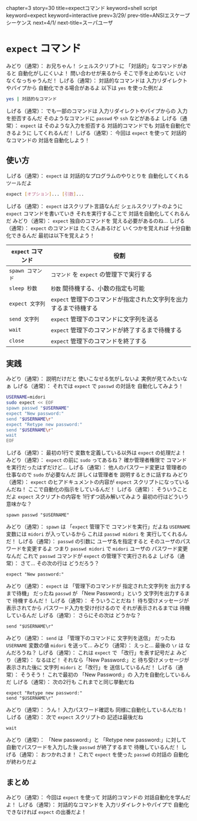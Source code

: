 chapter=3
story=30
title=expectコマンド
keyword=shell script
keyword=expect
keyword=interactive
prev=3/29/
prev-title=ANSIエスケープシーケンス
next=4/1/
next-title=スーパユーザ

# `expect` コマンド

みどり（通常）：
  お兄ちゃん！
  シェルスクリプトに
  「対話的」なコマンドがあると
  自動化がしにくいよ！
  問い合わせが来るから
  そこで手を止めないと
  いけなくなっちゃうんだ！
しげる（通常）：
  対話的なコマンドは
  入力リダイレクトやパイプから
  自動化できる場合があるよ
  以下は `yes` を使った例だよ

```bash
yes | 対話的なコマンド
```

しげる（通常）：
  でも一部のコマンドは
  入力リダイレクトやパイプからの
  入力を拒否するんだ
  そのようなコマンドに
  `passwd` や `ssh` などがあるよ
しげる（通常）：
  `expect` は
  そのような入力を拒否する
  対話的コマンドでも
  対話を自動化できるように
  してくれるんだ！
しげる（通常）：
  今回は `expect` を使って
  対話的なコマンドの
  対話を自動化しよう！

## 使い方

しげる（通常）：
  `expect` は
  対話的なプログラムのやりとりを
  自動化してくれるツールだよ

```bash
expect [オプション]... [引数]...
```

しげる（通常）：
  `expect` はスクリプト言語なんだ
  シェルスクリプトのように
  `expect` コマンドを書いていき
  それを実行することで
  対話を自動化してくれるんだ
みどり（通常）：
  `expect` 独自のコマンドを
  覚える必要があるのね…
しげる（通常）：
  `expect` のコマンドは
  たくさんあるけど
  いくつかを覚えれば
  十分自動化できるんだ
  最初は以下を覚えよう！

`expect` コマンド | 役割
----------------- | ----
`spawn コマンド`  | `コマンド` を `expect` の管理下で実行する
`sleep 秒数`      | `秒数` 間待機する、小数の指定も可能
`expect 文字列`   | `expect` 管理下のコマンドが指定された文字列を出力するまで待機する
`send 文字列`     | `expect` 管理下のコマンドに文字列を送る
`wait`            | `expect` 管理下のコマンドが終了するまで待機する
`close`           | `expect` 管理下のコマンドを終了する

## 実践

みどり（通常）：
  説明だけだと
  使いこなせる気がしないよ
  実例が見てみたいなぁ
しげる（通常）：
  それでは `expect` で
  `passwd` の対話を
  自動化してみよう！

```bash
USERNAME=midori
sudo expect << EOF
spawn passwd "$USERNAME"
expect "New password:"
send "$USERNAME\r"
expect "Retype new password:"
send "$USERNAME\r"
wait
EOF
```

しげる（通常）：
  最初の1行で
  変数を定義している以外は
  `expect` の処理だよ！
みどり（通常）：
  `expect` の前に
  `sudo` ってあるね？
  確か管理者権限で
  コマンドを実行だったはずだけど…
しげる（通常）：
  他人のパスワード変更は
  管理者の仕事なので
  `sudo` が必要なんだ
  詳しくは管理者を
  説明するときに話すね
みどり（通常）：
  `expect` のヒアドキュメントの内容が
  `expect` スクリプトになっているんだね！
  ここで自動化の指示をしているんだ！
しげる（通常）：
  そういうことだよ
  `expect` スクリプトの内容を
  1行ずつ読み解いてみよう
  最初の行はどういう意味かな？

```expect
spawn passwd "$USERNAME"
```

みどり（通常）：
  `spawn` は
  「`expect` 管理下で
  コマンドを実行」だよね
  `USERNAME` 変数には
  `midori` が入っているから
  これは `passwd midori` を
  実行してくれるんだ！
しげる（通常）：
  `passwd` の引数に
  ユーザ名を指定すると
  そのユーザのパスワードを変更するよ
  つまり `passwd midori` で
  `midori` ユーザの
  パスワード変更なんだ
  これで `passwd` コマンドが
  `expect` の管理下で実行されるよ
しげる（通常）：
  さて…
  その次の行は
  どうだろう？

```expect
expect "New password:"
```

みどり（通常）：
  `expect` は
  「管理下のコマンドが
  指定された文字列を
  出力するまで待機」
  だったね
  `passwd` が
  「New Password:」という
  文字列を出力するまで
  待機するんだ！
しげる（通常）：
  そういうことだね！
  待ち受けメッセージが表示されてから
  パスワード入力を受け付けるので
  それが表示されるまでは
  待機しているんだ
しげる（通常）：
  さらにその次は
  どうかな？

```expect
send "$USERNAME\r"
```

みどり（通常）：
  `send` は
  「管理下のコマンドに
  文字列を送信」
  だったね
  `USERNAME` 変数の値
  `midori` を送って…
みどり（通常）：
  えっと…
  最後の `\r` は
  なんだろうね？
しげる（通常）：
  これは `expect` で
  「改行」を表す記号だよ
みどり（通常）：
  なるほど！
  それなら「New Password:」と
  待ち受けメッセージが
  表示された後に
  文字列 `midori` と「改行」を
  送信しているんだ！
しげる（通常）：
  そうそう！
  これで最初の
  「New Password:」の
  入力を自動化しているんだ
しげる（通常）：
  次の2行も
  これまでと同じ挙動だね

```expect
expect "Retype new password:"
send "$USERNAME\r"
```

みどり（通常）：
  うん！
  入力パスワード確認も
  同様に自動化しているんだね！
しげる（通常）：
  次で `expect` スクリプトの
  記述は最後だね

```expect
wait
```

みどり（通常）：
  「New password:」と
  「Retype new password:」に対して
  自動でパスワードを入力した後
  `passwd` が終了するまで
  待機しているんだ！
しげる（通常）：
  おつかれさま！
  これで `expect` を使った
  `passwd` の対話の
  自動化が終わりだよ

## まとめ

みどり（通常）：
  今回は `expect` を使って
  対話的コマンドの
  対話自動化を学んだよ！
しげる（通常）：
  対話的なコマンドを
  入力リダイレクトやパイプで
  自動化できなければ
  `expect` の出番だよ！

